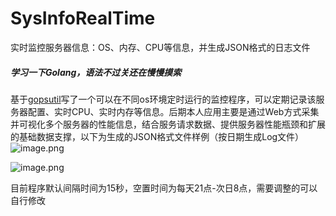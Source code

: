 # SysInfoRealTime
实时监控服务器信息：OS、内存、CPU等信息，并生成JSON格式的日志文件

##### 学习一下Golang，语法不过关还在慢慢摸索

基于[gopsutil](https://github.com/shirou/gopsutil)写了一个可以在不同os环境定时运行的监控程序，可以定期记录该服务器配置、实时CPU、实时内存等信息。后期本人应用主要是通过Web方式采集并可视化多个服务器的性能信息，结合服务请求数据、提供服务器性能瓶颈和扩展的基础数据支撑，以下为生成的JSON格式文件样例（按日期生成Log文件）
![image.png](https://upload-images.jianshu.io/upload_images/17879100-3b6b37f040fd2ae2.png?imageMogr2/auto-orient/strip%7CimageView2/2/w/1240)

![image.png](https://upload-images.jianshu.io/upload_images/17879100-243be2ea1915071a.png?imageMogr2/auto-orient/strip%7CimageView2/2/w/1240)

目前程序默认间隔时间为15秒，空置时间为每天21点-次日8点，需要调整的可以自行修改
